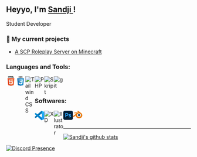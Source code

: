 ## Heyyo, I'm <a href="https://github.com/SandjiGit" target="_blank">Sandji </a>!
Student Developer

### 📕 My current projects

<!-- BLOG-POST-LIST:START -->
- [A SCP Roleplay Server on Minecraft](https://discord.gg/site23)
<!-- BLOG-POST-LIST:END -->

### Languages and Tools:


<a href="https://www.w3.org/html/" target="_blank"><img align="left" alt="HTML5" width="26px" src="https://raw.githubusercontent.com/github/explore/80688e429a7d4ef2fca1e82350fe8e3517d3494d/topics/html/html.png" /></a>
<a href="https://www.w3schools.com/css/" target="_blank"><img align="left" alt="CSS3" width="26px" src="https://raw.githubusercontent.com/github/explore/80688e429a7d4ef2fca1e82350fe8e3517d3494d/topics/css/css.png" /></a>
<a href="https://tailwindcss.com/" target="_blank"> <img align="left" alt="Tailwind CSS" width="26px" src="https://upload.wikimedia.org/wikipedia/commons/thumb/d/d5/Tailwind_CSS_Logo.svg/2048px-Tailwind_CSS_Logo.svg.png"/> </a>
<a href="https://www.php.net/" target="_blank"> <img align="left" alt="PHP" width="26px" src="https://www.carpemedia.fr/wp-content/uploads/2017/02/formation-php-initiation.png"/> </a>
<a href="" target="_blank"> <img align="left" alt="Skript" width="26px" src="https://skripthub.net/static/img/ogLogo.png"/> </a>
<a href="https://github.com/" target="_blank"> <img align="left" alt="git" width="26px" src="https://cdn-icons-png.flaticon.com/512/25/25231.png"/> </a>
<br />
<br />
### Softwares:

<img align="left" alt="Visual Studio Code" width="26px" src="https://raw.githubusercontent.com/github/explore/80688e429a7d4ef2fca1e82350fe8e3517d3494d/topics/visual-studio-code/visual-studio-code.png" />
<a href="https://www.jetbrains.com/fr-fr/webstorm/" target="_blank"> <img align="left" alt="XD" width="26px" src="https://resources.jetbrains.com/storage/products/webstorm/img/meta/webstorm_logo_300x300.png"/> </a> 
<a href="https://www.blockbench.net/" target="_blank"> <img align="left" alt="Illustrator" width="26px" src="https://upload.wikimedia.org/wikipedia/commons/6/6d/Blockbench_icon.png"/> </a> 
<a href="https://www.photoshop.com/en" target="_blank"> <img align="left" alt="Photoshop" width="26px" src="https://github.com/Aakarsh-B/trying-repos/blob/master/photoshop.png?raw=true"/> </a>
<a href="https://www.blender.org" target="_blank"> <img align="left" alt="Photoshop" width="26px" src="https://github.com/Aakarsh-B/trying-repos/blob/master/blender.png?raw=true"/> </a>


<br />
<br />

---

[![Sandji's github stats](https://github-readme-stats.vercel.app/api?username=SandjiGit&include_all_commits=true&count_private=true&show_icons=true&line_height=20&title_color=FFFFFF&icon_color=FFFFFF&text_color=FFFFFF&bg_color=0D1117)](https://github.com/anuraghazra/github-readme-stats)

[![Discord Presence](https://lanyard.cnrad.dev/api/774641097699098624)](https://discord.com/users/774641097699098624)
